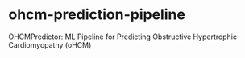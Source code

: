 # ohcm-prediction-pipeline
OHCMPredictor: ML Pipeline for Predicting Obstructive Hypertrophic Cardiomyopathy (oHCM)
